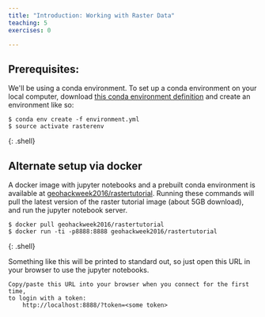 ```yaml
---
title: "Introduction: Working with Raster Data"
teaching: 5
exercises: 0

---
```


## Prerequisites:

We'll be using a conda environment.  To set up a conda environment on your
local computer, download [this conda environment definition](https://raw.githubusercontent.com/geohackweek/tutorial_contents/master/raster/environment.yml)
and create an environment like so:

~~~
$ conda env create -f environment.yml
$ source activate rasterenv
~~~
{: .shell}


## Alternate setup via docker

A docker image with jupyter notebooks and a prebuilt conda environment is
available at
[geohackweek2016/rastertutorial](https://hub.docker.com/r/geohackweek2016/rastertutorial/).
Running these commands will pull the latest version of the raster tutorial
image (about 5GB download), and run the jupyter notebook server.

~~~
$ docker pull geohackweek2016/rastertutorial
$ docker run -ti -p8888:8888 geohackweek2016/rastertutorial
~~~
{: .shell}

Something like this will be printed to standard out, so just open this URL in
your browser to use the jupyter notebooks. 

    Copy/paste this URL into your browser when you connect for the first time,
    to login with a token:
        http://localhost:8888/?token=<some token>

